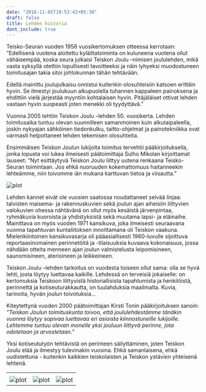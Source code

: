 ```yaml
---
date: "2016-11-05T19:53:42+05:30"
draft: false
title: Lehden historia
dont_include: true
---
```


Teisko-Seuran vuoden 1956 vuosikertomuksen otteessa kerrotaan: ”Edellisenä vuotena aloitettu kyläiltatoiminta on kuluneena vuotena ollut vähäisempää, koska seura julkaisi Teiskon Joulu –nimisen joululehden, mikä vasta syksyllä otettiin lopullisesti tavoitteeksi ja näin lyhyeksi muodostuneen toimitusajan takia sitoi johtokunnan tähän tehtävään.

Edellä mainittu joulujulkaisu onnistui kuitenkin olosuhteisiin katsoen erittäin hyvin. Se ilmestyi joulukuun alkupuolella tuhannen kappaleen painoksena ja ehdittiin vielä järjestää myyntiin kohtalaisen hyvin. Pitäjäläiset ottivat lehden vastaan hyvin suopeasti joten menekki oli tyydyttävä.”

Vuonna 2005 tehtiin Teiskon Joulu –lehden 50. vuosikerta. Lehden toimitusaika tuntuu olevan suunnilleen samanmoinen kuin alkutaipaleella, joskin nykyajan sähköinen tiedonkulku, taitto-ohjelmat ja painotekniikka ovat varmasti helpottaneet lehden tekemisen olosuhteita.

Ensimmäisen Teiskon Joulun lukijoita toimitus tervehtii pääkirjoituksella, jonka lopusta voi lukea ilmeisesti päätoimittaja Sulho Mikolan kirjoittamat lauseet: ”Nyt esittäytyvä Teiskon Joulu liittyy uutena renkaana Teisko-Seuran toimintaan. Jos ehkä nuoruuden kokemattomuus haitanneekin lehteämme, niin toivomme iän mukana karttuvan tietoa ja viisautta.”

![plot](/teiskoseura/img/ekansi56.jpg) 		

Lehden kannet eivät ole vuosien saatossa noudattaneet selvää linjaa: talvisten maisema- ja rakennuskuvien sekä joulun ajan aiheisiin liittyvien valokuvien ohessa nähtävänä on ollut myös kesäistä järvenpintaa, ryhmäkuvia kuoroista ja yhdistyksistä sekä muutama lapsi- ja eläinaihe. Mainittava on myös vuoden 1971 kansikuva, joka ilmeisesti seuraavana vuonna tapahtuvan kuntaliitoksen innoittamana oli Teiskon vaakuna.
Mielenkiintoinen kansikuvasarja oli pääasiallisesti 1960-luvulle sijoittuva reportaasinomainen perinnetöitä ja -tilaisuuksia kuvaava kokonaisuus, jossa nähdään otteita menneen ajan joulun valmistelusta leipomisineen, saunomisineen, aterioineen ja leikkeineen.

Teiskon Joulu –lehden tarkoitus on vuodesta toiseen ollut sama: olla se hyvä lehti, josta löytyy luettavaa kaikille. Lehdessä on terveisiä jokaiselle: on kertomuksia Teiskoon liittyvistä historiallisista tapahtumista ja henkilöistä, perinnettä ja kotiseuturakkautta, on tuulahduksia maailmalta. Kuvia, tarinoita, hyvän joulun toivotuksia…

Kiteytettynä vuoden 2000 päätoimittajan Kirsti Tonin pääkirjoituksen sanoin:
*”Teiskon Joulun toimituskunta toivoo, että joululehdestämme tänäkin vuonna löytyy sopivaa luettavaa eri asioista kiinnostuneille lukijoille. Lehtemme tuntuu olevan monelle yksi jouluun liittyvä perinne, jota odotetaan ja arvostetaan.”*

Yksi kotiseututyön tehtävistä on perinteen säilyttäminen, joten Teiskon Joulu elää ja ilmestyy tulevinakin vuosina. Ehkä samanlaisena, ehkä uudistettuna - kuitenkin kaikkien teiskolaisten ja Teiskon ystävien yhteisenä lehtenä.

|       |  |   |
| ----------- | ----------- |----------- |
|       |        |        |
| ![plot](/teiskoseura/img/malli1.jpg)  | ![plot](/teiskoseura/img/malli2.jpg)    |  ![plot](/teiskoseura/img/malli3.jpg)   |
